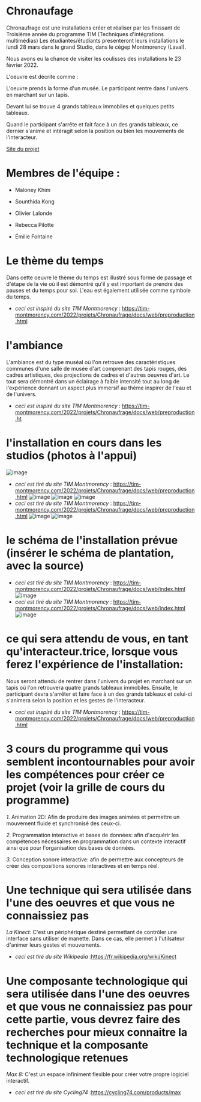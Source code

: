 # Chronaufage 

Chronaufrage est une installations créer et réaliser par les finissant de Troisième année du programme TIM (Techniques d'intégrations multimédias) Les étudiantes/étudiants presenteront leurs installations le lundi 28 mars dans le grand Studio, dans le cégep Montmorency (Laval).

Nous avons eu la chance de visiter les coulisses des installations le 23 février 2022.

L'oeuvre est décrite comme :

L'oeuvre prends la forme d'un musée. Le participant rentre dans l'univers en marchant sur un tapis. 

Devant lui se trouve 4 grands tableaux immobiles et quelques petits tableaux.

Quand le participant s'arrête et fait face à un des grands tableaux, ce dernier s'anime et intéragit selon la position ou bien les mouvements de l'interacteur.

[Site du projet](https://tim-montmorency.com/2022/projets/Chronaufrage/docs/web/index.html)

# Membres de l'équipe : 

* Maloney Khim

* Sounthida Kong

* Olivier Lalonde

* Rebecca Pilotte 

* Émilie Fontaine




# Le thème du temps
Dans cette oeuvre le thème du temps est illustré sous forme de passage et d'étape de la vie où il est démontré qu'il y est important de prendre des pauses et du temps pour soi. L'eau est également utilisée comme symbole du temps.
* *ceci est inspiré du site TIM Montmorency* : https://tim-montmorency.com/2022/projets/Chronaufrage/docs/web/preproduction.html


# l'ambiance
L'ambiance est du type muséal où l'on retrouve des caractéristiques communes d'une salle de musée d'art comprenant des tapis rouges, des cadres artistiques, des projections de cadres et d'autres oeuvres d'art. Le tout sera démontré dans un éclairage à faible intensité tout au long de l'expérience donnant un aspect plus immersif au thème inspirer de l'eau et de l'univers.
* *ceci est inspiré du site TIM Montmorency* : https://tim-montmorency.com/2022/projets/Chronaufrage/docs/web/preproduction.ht

  

# l'installation en cours dans les studios (photos à l'appui)
![image](https://github.com/isanyy/documentation_oeuvres_finissant-/blob/main/oeuvre_4/medias/vue_ensemble.jpg)
* *ceci est tiré du site TIM Montmorency* : https://tim-montmorency.com/2022/projets/Chronaufrage/docs/web/preproduction.html
![image](https://github.com/isanyy/documentation_oeuvres_finissant-/blob/main/oeuvre_4/medias/equipements.jpg)
![image](https://github.com/isanyy/documentation_oeuvres_finissant-/blob/main/oeuvre_4/medias/projecteur_installation.jpg)
![image](https://github.com/isanyy/documentation_oeuvres_finissant-/blob/main/oeuvre_4/medias/compostantes_informatiques.jpg)
* *ceci est tiré du site TIM Montmorency* : https://tim-montmorency.com/2022/projets/Chronaufrage/docs/web/preproduction.html
![image](https://github.com/isanyy/documentation_oeuvres_finissant-/blob/main/oeuvre_4/medias/installation.jpg)
![image](https://github.com/isanyy/documentation_oeuvres_finissant-/blob/main/oeuvre_4/medias/piedestale.jpg)
# le schéma de l'installation prévue (insérer le schéma de plantation, avec la source)
* *ceci est tiré du site TIM Montmorency* : https://tim-montmorency.com/2022/projets/Chronaufrage/docs/web/index.html
![image](https://github.com/isanyy/documentation_oeuvres_finissant-/blob/main/oeuvre_4/medias/plan_technique.png)
* *ceci est tiré du site TIM Montmorency* : https://tim-montmorency.com/2022/projets/Chronaufrage/docs/web/index.html
![image](https://github.com/isanyy/documentation_oeuvres_finissant-/blob/main/oeuvre_4/medias/Schema_branchement.png)




# ce qui sera attendu de vous, en tant qu'interacteur.trice, lorsque vous ferez l'expérience de l'installation:
Nous seront attendu de rentrer dans l'univers du projet en marchant sur un tapis où l'on retrouvera quatre grands tableaux immobiles. Ensuite, le participant devra s'arrêter et faire face à un des grands tableaux et celui-ci s'animera selon la position et les gestes de l'interacteur.
* *ceci est inspiré du site TIM Montmorency* : https://tim-montmorency.com/2022/projets/Chronaufrage/docs/web/preproduction.html



# 3 cours du programme qui vous semblent incontournables pour avoir les compétences pour créer ce projet (voir la grille de cours du programme)

*1.* Animation 2D: Afin de produire des images animées et permettre un mouvement fluide et synchronisé des ceux-ci.

*2.* Programmation interactive et bases de données: afin d'acquérir les compétences nécessaires en programmation dans un contexte interactif ainsi que pour l'organisation des bases de données.

*3.* Conception sonore interactive: afin de permettre aux concepteurs de créer des compositions sonores interactives et en temps réel.

# Une technique qui sera utilisée dans l'une des oeuvres et que vous ne connaissiez pas
*La Kinect:* C'est un périphérique destiné permettant de contrôler une interface sans utiliser de manette. Dans ce cas, elle permet à l'utilsateur d'animer leurs gestes et mouvements.
* *ceci est tiré du site Wikipedia* :https://fr.wikipedia.org/wiki/Kinect

# Une composante technologique qui sera utilisée dans l'une des oeuvres et que vous ne connaissiez pas pour cette partie, vous devrez faire des recherches pour mieux connaitre la technique et la composante technologique retenues
*Max 8:* C'est un espace infiniment flexible pour créer votre propre logiciel interactif.
* *ceci est tiré du site Cycling74* :https://cycling74.com/products/max



